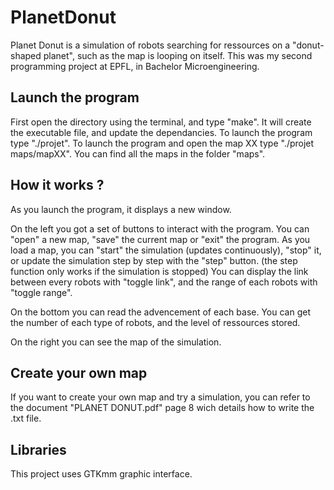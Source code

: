 # PlanetDonut
Planet Donut is a simulation of robots searching for ressources on a "donut-shaped planet", such as the map is looping on itself.
This was my second programming project at EPFL, in Bachelor Microengineering.

## Launch the program
First open the directory using the terminal, and type "make". It will create the executable file, and update the dependancies.
To launch the program type "./projet".
To launch the program and open the map XX type "./projet maps/mapXX". You can find all the maps in the folder "maps".

## How it works ?
As you launch the program, it displays a new window.

On the left you got a set of buttons to interact with the program.
You can "open" a new map, "save" the current map or "exit" the program.
As you load a map, you can "start" the simulation (updates continuously), "stop" it, or update the simulation step by step with the "step" button. (the step function only works if the simulation is stopped)
You can display the link between every robots with "toggle link", and the range of each robots with "toggle range".

On the bottom you can read the advencement of each base. You can get the number of each type of robots, and the level of ressources stored.

On the right you can see the map of the simulation.

## Create your own map
If you want to create your own map and try a simulation, you can refer to the document "PLANET DONUT.pdf" page 8 wich details how to write the .txt file.

## Libraries
This project uses GTKmm graphic interface.
